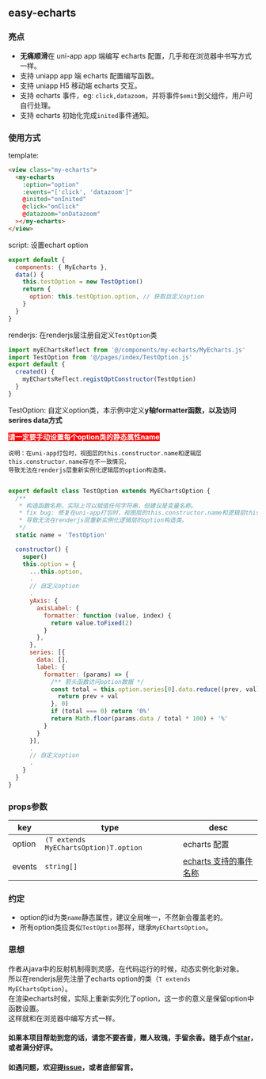 ## easy-echarts

### 亮点

- <strong>无痛顺滑</strong>在 uni-app app 端编写 echarts 配置，几乎和在浏览器中书写方式一样。
- 支持 uniapp app 端 echarts 配置编写函数。
- 支持 uniapp H5 移动端 echarts 交互。
- 支持 echarts 事件，eg: <code>click,datazoom</code>，并将事件<code>$emit</code>到父组件，用户可自行处理。
- 支持 echarts 初始化完成<code>inited</code>事件通知。

### 使用方式

template: 
```html
<view class="my-echarts">
  <my-echarts
    :option="option"
    :events="['click', 'datazoom']"
    @inited="onInited"
    @click="onClick"
    @datazoom="onDatazoom"
  ></my-echarts>
</view>
```
script: 设置echart option
```javascript
export default {
  components: { MyEcharts },
  data() {
    this.testOption = new TestOption()
    return {
      option: this.testOption.option, // 获取自定义option
    }
  }
}
```

renderjs: 在renderjs层注册自定义<code>TestOption</code>类
```javascript
import myEChartsReflect from '@/components/my-echarts/MyEcharts.js'
import TestOption from '@/pages/index/TestOption.js'
export default {
  created() {
    myEChartsReflect.registOptConstructor(TestOption)
  }
}
```

TestOption: 自定义option类，本示例中定义<strong>y轴formatter函数，以及访问serires data方式</strong>

<strong style="background-color: red; color: white;">请一定要手动设置每个option类的静态属性name</strong>

    说明：在uni-app打包时，视图层的this.constructor.name和逻辑层this.constructor.name存在不一致情况，
    导致无法在renderjs层重新实例化逻辑层的option构造类。

```javascript

export default class TestOption extends MyEChartsOption {
  /** 
   * 构造函数名称，实际上可以赋值任何字符串，但建议是变量名称。
   * fix bug: 修复在uni-app打包时，视图层的this.constructor.name和逻辑层this.constructor.name不一致情况
   * 导致无法在renderjs层重新实例化逻辑层的option构造类。
   */
  static name = 'TestOption'

  constructor() {
    super()
    this.option = {
      ...this.option,
      .
      // 自定义option
      .
      yAxis: {
        axisLabel: {
          formatter: function (value, index) {
            return value.toFixed(2)
          }
        },
      },
      series: [{
        data: [],
        label: {
          formatter: (params) => {
            /** 箭头函数访问option数据 */
            const total = this.option.series[0].data.reduce((prev, val) => {
              return prev + val
            }, 0)
            if (total === 0) return '0%'
            return Math.floor(params.data / total * 100) + '%'
          }
        }
      }],
      .
      // 自定义option
      .
    }
  }
}
```

### props参数

| key | type | desc |
| ---- | ---- | ---- |
| option | <code>(T extends MyEChartsOption)T.option</code> |echarts 配置 |
| events | <code>string[]</code> | [echarts 支持的事件名称](https://echarts.apache.org/zh/api.html#events) |


### 约定
  * option的id为类<code>name</code>静态属性，建议全局唯一，不然新会覆盖老的。
  * 所有option类应类似<code>TestOption</code>那样，继承<code>MyEChartsOption</code>。

### 思想
  作者从java中的反射机制得到灵感，在代码运行的时候，动态实例化新对象。  
  所以在renderjs层先注册了echarts option的类（<code>T extends MyEChartsOption</code>）。  
  在渲染echarts时候，实际上重新实列化了option，这一步的意义是保留option中函数设置。  
  这样就和在浏览器中编写方式一样。


#### 如果本项目帮助到您的话，请您不要吝啬，赠人玫瑰，手留余香。随手点个[star](https://gitee.com/gitee_zhangp/easy-echarts-uniapp)，或者满分好评。

#### 如遇问题，欢迎提[issue](https://gitee.com/gitee_zhangp/easy-echarts-uniapp/issues)，或者底部留言。
